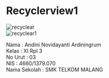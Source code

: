 # Recyclerview1

![recyclear](https://cloud.githubusercontent.com/assets/22464643/22096288/72af9846-ddcf-11e6-95e5-391a5c985648.png)<br>
![recyclear1](https://cloud.githubusercontent.com/assets/22464643/22096289/72b32e84-ddcf-11e6-89f6-2c84e8ca061d.png)<br>

Nama : Andini Novidayanti Ardiningrum<br>
Kelas : XI Rpl 3<br>
No Urut : 03<br>
NIS : 4660/1379.070<br>
Nama Sekolah : SMK TELKOM MALANG <br>
